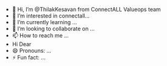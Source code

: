 - 👋 Hi, I’m @ThilakKesavan from ConnectALL Valueops team
- 👀 I’m interested in connectall...
- 🌱 I’m currently learning ...
- 💞️ I’m looking to collaborate on ...
- 📫 How to reach me ...
- Hi Dear
- 😄 Pronouns: ...
- ⚡ Fun fact: ...

<!---
ThilakConnectALL/ThilakConnectALL is a ✨ special ✨ repository because its `README.md` (this file) appears on your GitHub profile.
You can click the Preview link to take a look at your changes.
--->
